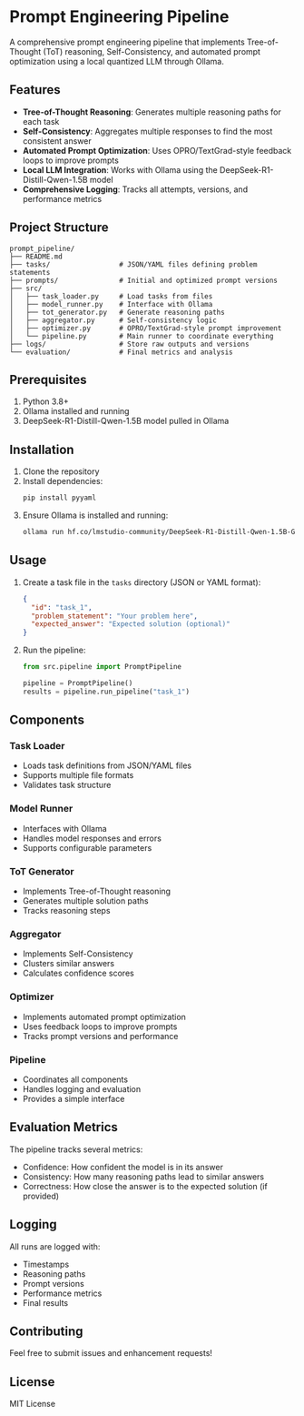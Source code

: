 # Prompt Engineering Pipeline

A comprehensive prompt engineering pipeline that implements Tree-of-Thought (ToT) reasoning, Self-Consistency, and automated prompt optimization using a local quantized LLM through Ollama.

## Features

- **Tree-of-Thought Reasoning**: Generates multiple reasoning paths for each task
- **Self-Consistency**: Aggregates multiple responses to find the most consistent answer
- **Automated Prompt Optimization**: Uses OPRO/TextGrad-style feedback loops to improve prompts
- **Local LLM Integration**: Works with Ollama using the DeepSeek-R1-Distill-Qwen-1.5B model
- **Comprehensive Logging**: Tracks all attempts, versions, and performance metrics

## Project Structure

```
prompt_pipeline/
├── README.md
├── tasks/                 # JSON/YAML files defining problem statements
├── prompts/               # Initial and optimized prompt versions
├── src/
│   ├── task_loader.py     # Load tasks from files
│   ├── model_runner.py    # Interface with Ollama
│   ├── tot_generator.py   # Generate reasoning paths
│   ├── aggregator.py      # Self-consistency logic
│   ├── optimizer.py       # OPRO/TextGrad-style prompt improvement
│   └── pipeline.py        # Main runner to coordinate everything
├── logs/                  # Store raw outputs and versions
└── evaluation/            # Final metrics and analysis
```

## Prerequisites

1. Python 3.8+
2. Ollama installed and running
3. DeepSeek-R1-Distill-Qwen-1.5B model pulled in Ollama

## Installation

1. Clone the repository
2. Install dependencies:
   ```bash
   pip install pyyaml
   ```
3. Ensure Ollama is installed and running:
   ```bash
   ollama run hf.co/lmstudio-community/DeepSeek-R1-Distill-Qwen-1.5B-GGUF:Q4_K_M
   ```

## Usage

1. Create a task file in the `tasks` directory (JSON or YAML format):
   ```json
   {
     "id": "task_1",
     "problem_statement": "Your problem here",
     "expected_answer": "Expected solution (optional)"
   }
   ```

2. Run the pipeline:
   ```python
   from src.pipeline import PromptPipeline
   
   pipeline = PromptPipeline()
   results = pipeline.run_pipeline("task_1")
   ```

## Components

### Task Loader
- Loads task definitions from JSON/YAML files
- Supports multiple file formats
- Validates task structure

### Model Runner
- Interfaces with Ollama
- Handles model responses and errors
- Supports configurable parameters

### ToT Generator
- Implements Tree-of-Thought reasoning
- Generates multiple solution paths
- Tracks reasoning steps

### Aggregator
- Implements Self-Consistency
- Clusters similar answers
- Calculates confidence scores

### Optimizer
- Implements automated prompt optimization
- Uses feedback loops to improve prompts
- Tracks prompt versions and performance

### Pipeline
- Coordinates all components
- Handles logging and evaluation
- Provides a simple interface

## Evaluation Metrics

The pipeline tracks several metrics:
- Confidence: How confident the model is in its answer
- Consistency: How many reasoning paths lead to similar answers
- Correctness: How close the answer is to the expected solution (if provided)

## Logging

All runs are logged with:
- Timestamps
- Reasoning paths
- Prompt versions
- Performance metrics
- Final results

## Contributing

Feel free to submit issues and enhancement requests!

## License

MIT License 